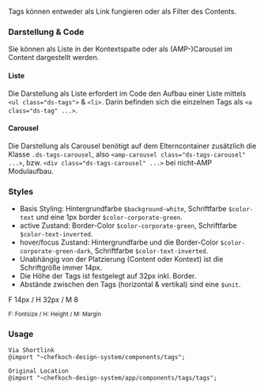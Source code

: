 Tags können entweder als Link fungieren oder als Filter des Contents. 

### Darstellung & Code
Sie können als Liste in der Kontextspalte oder als (AMP-)Carousel im Content dargestellt werden.

#### Liste
Die Darstellung als Liste erfordert im Code den Aufbau einer Liste mittels `<ul class="ds-tags">` & `<li>`. Darin befinden sich die einzelnen Tags als `<a class="ds-tag" ...>`.

#### Carousel 
Die Darstellung als Carousel benötigt auf dem Elterncontainer zusätzlich die Klasse `.ds-tags-carousel`, also `<amp-carousel class="ds-tags-carousel" ...>`, bzw. `<div class="ds-tags-carousel" ...>` bei nicht-AMP Modulaufbau.

### Styles
- Basis Styling: Hintergrundfarbe `$background-white`, Schriftfarbe `$color-text` und eine 1px border `$color-corporate-green`. 
- active Zustand: Border-Color `$color-corporate-green`, Schriftfarbe `$color-text-inverted`.
- hover/focus Zustand: Hintergrundfarbe und die Border-Color `$color-corporate-green-dark`, Schriftfarbe `$color-text-inverted`.
- Unabhängig von der Platzierung (Content oder Kontext) ist die Schriftgröße immer 14px.
- Die Höhe der Tags ist festgelegt auf 32px inkl. Border. 
- Abstände zwischen den Tags (horizontal & vertikal) sind eine `$unit`.

F 14px / H 32px / M 8    

<small>F: Fontsize / H: Height / M: Margin</small>

### Usage  
    
    Via Shortlink
    @import "~chefkoch-design-system/components/tags";
    
    Original Location
    @import "~chefkoch-design-system/app/components/tags/tags";
